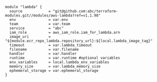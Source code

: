 

    module "lambda" {
      source            = "git@github.com:abc/terraform-modules.git//modules/aws-lambda?ref=v1.1.98"
      env               = var.env
      team              = var.team
      service           = "abc"
      iam_role          = aws_iam_role.iam_for_lambda.arn
      image_uri         = "${module.ecr_repo_lambda.repository_url}:${local.lambda_image_tag}"
      timeout           = var.lambda_timeout
      filename          = var.filename
      handler           = var.handler
      runtime           = var.runtime #optional variables
      env_variables     = local.lambda_env_variables
      memory_size       = var.lambda_memory_size
      ephemeral_storage = var.ephemeral_storage
    }